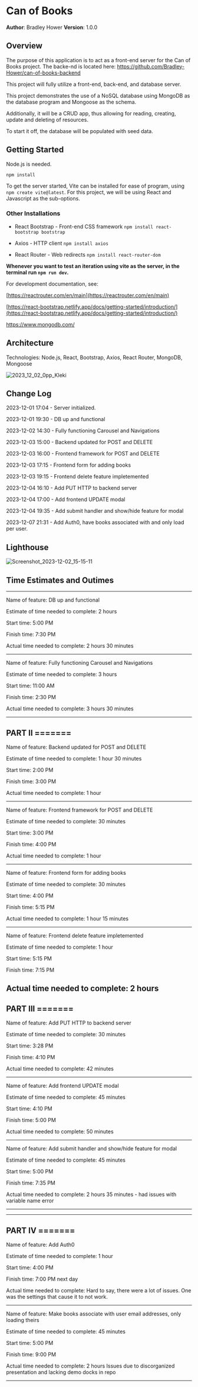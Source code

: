 # Can of Books

**Author**: Bradley Hower
**Version**: 1.0.0 

## Overview
The purpose of this application is to act as a front-end server for the Can of Books project. The backe-nd is located here: https://github.com/Bradley-Hower/can-of-books-backend

This project will fully utilize a front-end, back-end, and database server.

This project demonstrates the use of a NoSQL database using MongoDB as the database program and Mongoose as the schema. 

Additionally, it will be a CRUD app, thus allowing for reading, creating, update and deleting of resources.

To start it off, the database will be populated with seed data.

## Getting Started

Node.js is needed.

`npm install`

To get the server started, Vite can be installed for ease of program, using `npm create vite@latest`. For this project, we will be using React and Javascript as the sub-options.

### Other Installations

+ React Bootstrap - Front-end CSS framework `npm install react-bootstrap bootstrap`

+ Axios - HTTP client `npm install axios`

+ React Router - Web redirects `npm install react-router-dom`

**Whenever you want to test an iteration using vite as the server, in the terminal run `npm run dev`.**

For development documentation, see:

[https://reactrouter.com/en/main](https://reactrouter.com/en/main)

[https://react-bootstrap.netlify.app/docs/getting-started/introduction/](https://react-bootstrap.netlify.app/docs/getting-started/introduction/)

https://www.mongodb.com/

## Architecture

Technologies: Node.js, React, Bootstrap, Axios, React Router, MongoDB, Mongoose

![2023_12_02_0pp_Kleki](https://github.com/Bradley-Hower/can-of-books-frontend/assets/139923955/8720cc4b-5dfc-4915-a1ec-dfe9a9377f4e)

## Change Log

2023-12-01 17:04 - Server initialized.

2023-12-01 19:30 - DB up and functional

2023-12-02 14:30 - Fully functioning Carousel and Navigations

2023-12-03 15:00 - Backend updated for POST and DELETE

2023-12-03 16:00 - Frontend framework for POST and DELETE

2023-12-03 17:15 - Frontend form for adding books

2023-12-03 19:15 - Frontend delete feature impletemented

2023-12-04 16:10 - Add PUT HTTP to backend server

2023-12-04 17:00 - Add frontend UPDATE modal

2023-12-04 19:35 - Add submit handler and show/hide feature for modal

2023-12-07 21:31 - Add Auth0, have books associated with and only load per user.

## Lighthouse

![Screenshot_2023-12-02_15-15-11](https://github.com/Bradley-Hower/can-of-books-frontend/assets/139923955/e2cdd75b-74a1-483b-8c6c-e5cce2fdae67)

## Time Estimates and Outimes

----

Name of feature: DB up and functional

Estimate of time needed to complete: 2 hours

Start time: 5:00 PM

Finish time: 7:30 PM

Actual time needed to complete: 2 hours 30 minutes

----

Name of feature: Fully functioning Carousel and Navigations

Estimate of time needed to complete: 3 hours

Start time: 11:00 AM

Finish time: 2:30 PM

Actual time needed to complete: 3 hours 30 minutes

---
PART II =======
---
Name of feature: Backend updated for POST and DELETE

Estimate of time needed to complete: 1 hour 30 minutes

Start time: 2:00 PM

Finish time: 3:00 PM

Actual time needed to complete: 1 hour

---

Name of feature: Frontend framework for POST and DELETE

Estimate of time needed to complete: 30 minutes

Start time: 3:00 PM

Finish time: 4:00 PM

Actual time needed to complete: 1 hour

---

Name of feature: Frontend form for adding books

Estimate of time needed to complete: 30 minutes

Start time: 4:00 PM

Finish time: 5:15 PM

Actual time needed to complete: 1 hour 15 minutes

---

Name of feature: Frontend delete feature impletemented

Estimate of time needed to complete: 1 hour

Start time: 5:15 PM

Finish time: 7:15 PM

Actual time needed to complete: 2 hours
---
PART III =======
---
Name of feature: Add PUT HTTP to backend server

Estimate of time needed to complete: 30 minutes

Start time: 3:28 PM

Finish time: 4:10 PM

Actual time needed to complete: 42 minutes

---

Name of feature: Add frontend UPDATE modal

Estimate of time needed to complete: 45 minutes

Start time: 4:10 PM

Finish time: 5:00 PM

Actual time needed to complete: 50 minutes

---

Name of feature: Add submit handler and show/hide feature for modal

Estimate of time needed to complete: 45 minutes

Start time: 5:00 PM

Finish time: 7:35 PM

Actual time needed to complete: 2 hours 35 minutes - had issues with variable name error

---
---
PART IV =======
---
Name of feature: Add Auth0

Estimate of time needed to complete: 1 hour

Start time: 4:00 PM

Finish time: 7:00 PM next day

Actual time needed to complete: Hard to say, there were a lot of issues. One was the settings that cause it to not work.

---

Name of feature: Make books associate with user email addresses, only loading theirs

Estimate of time needed to complete: 45 minutes

Start time: 5:00 PM

Finish time: 9:00 PM

Actual time needed to complete: 2 hours Issues due to discorganized presentation and lacking demo docks in repo

---
